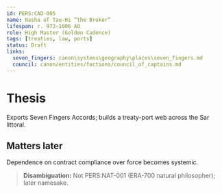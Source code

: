 ```yaml
---
id: PERS:CAD-005
name: Nasha of Tau-Hi “the Broker”
lifespan: r. 972–1006 AO
role: High Master (Golden Cadence)
tags: [treaties, law, ports]
status: Draft
links:
  seven_fingers: canon\systems\geography\places\seven_fingers.md
  council: canon/entities/factions/council_of_captains.md
---
```


# Thesis
Exports Seven Fingers Accords; builds a treaty-port web across the Sar littoral.

## Matters later
Dependence on contract compliance over force becomes systemic.

> **Disambiguation:** Not PERS:NAT-001 (ERA-700 natural philosopher); later namesake.
